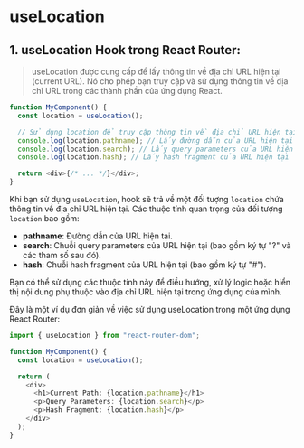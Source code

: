 # useLocation

## 1. useLocation Hook trong React Router:

> useLocation được cung cấp để lấy thông tin về địa chỉ URL hiện tại (current URL). Nó cho phép bạn truy cập và sử dụng thông tin về địa chỉ URL trong các thành phần của ứng dụng React.

```ts
function MyComponent() {
  const location = useLocation();

  // Sử dụng location để truy cập thông tin về địa chỉ URL hiện tại
  console.log(location.pathname); // Lấy đường dẫn của URL hiện tại
  console.log(location.search); // Lấy query parameters của URL hiện tại
  console.log(location.hash); // Lấy hash fragment của URL hiện tại

  return <div>{/* ... */}</div>;
}
```

Khi bạn sử dụng `useLocation`, hook sẽ trả về một đối tượng `location` chứa thông tin về địa chỉ URL hiện tại. Các thuộc tính quan trọng của đối tượng `location` bao gồm:

- **pathname**: Đường dẫn của URL hiện tại.
- **search**: Chuỗi query parameters của URL hiện tại (bao gồm ký tự "?" và các tham số sau đó).
- **hash**: Chuỗi hash fragment của URL hiện tại (bao gồm ký tự "#").

Bạn có thể sử dụng các thuộc tính này để điều hướng, xử lý logic hoặc hiển thị nội dung phụ thuộc vào địa chỉ URL hiện tại trong ứng dụng của mình.

Đây là một ví dụ đơn giản về việc sử dụng useLocation trong một ứng dụng React Router:

```ts
import { useLocation } from "react-router-dom";

function MyComponent() {
  const location = useLocation();

  return (
    <div>
      <h1>Current Path: {location.pathname}</h1>
      <p>Query Parameters: {location.search}</p>
      <p>Hash Fragment: {location.hash}</p>
    </div>
  );
}
```
